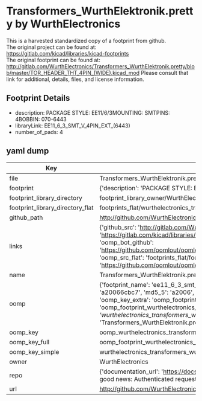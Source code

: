 # Transformers_WurthElektronik.pretty by WurthElectronics  
This is a harvested standardized copy of a footprint from github.  
The original project can be found at:  
https://gitlab.com/kicad/libraries/kicad-footprints  
The original footprint can be found at:
http://gitlab.com/WurthElectronics/Transformers_WurthElektronik.pretty/blob/master/TOR_HEADER_THT_4PIN_(WIDE).kicad_mod
Please consult that link for additional, details, files, and license information.  
## Footprint Details
* description: PACKAGE STYLE: EE11/6/3MOUNTING: SMTPINS: 4BOBBIN: 070-6443  
* libraryLink: EE11_6_3_SMT_V_4PIN_EXT_(6443)  
* number_of_pads: 4  
## yaml dump  
| Key | Value |  
| --- | --- |  
| file | Transformers_WurthElektronik.pretty/EE11_6_3_SMT_V_4PIN_EXT_(6443).kicad_mod |  
| footprint | {'description': 'PACKAGE STYLE: EE11/6/3MOUNTING: SMTPINS: 4BOBBIN: 070-6443', 'libraryLink': 'EE11_6_3_SMT_V_4PIN_EXT_(6443)', 'number_of_pads': 4} |  
| footprint_library_directory | footprint_library_owner/WurthElectronics_Transformers_WurthElektronik.pretty |  
| footprint_library_directory_flat | footprints_flat/wurthelectronics_transformers_wurthelektronik_ee11_6_3_smt_v_4pin_ext_(6443)/working |  
| github_path | http://github.com/WurthElectronics/Transformers_WurthElektronik.pretty/blob/master/EE11_6_3_SMT_V_4PIN_EXT_(6443).kicad_mod |  
| links | {'github_src': 'http://gitlab.com/WurthElectronics/Transformers_WurthElektronik.pretty/blob/master/TOR_HEADER_THT_4PIN_(WIDE).kicad_mod', 'github_src_repo': 'https://gitlab.com/kicad/libraries/kicad-footprints', 'oomp_bot': 'footprints/wurthelectronics_transformers_wurthelektronik_ee11_6_3_smt_v_4pin_ext_(6443)/working', 'oomp_bot_github': 'https://github.com/oomlout/oomlout_oomp_footprint_bot/tree/main/footprints/wurthelectronics_transformers_wurthelektronik_ee11_6_3_smt_v_4pin_ext_(6443)/working', 'oomp_src_flat': 'footprints_flat/footprints_flat/wurthelectronics_transformers_wurthelektronik_ee11_6_3_smt_v_4pin_ext_(6443)/working', 'oomp_src_flat_github': 'https://github.com/oomlout/oomlout_oomp_footprint_src/tree/main/footprints_flat/wurthelectronics_transformers_wurthelektronik_ee11_6_3_smt_v_4pin_ext_(6443)/working'} |  
| name | Transformers_WurthElektronik.pretty |  
| oomp | {'footprint_name': 'ee11_6_3_smt_v_4pin_ext_(6443)', 'library_name': 'transformers_wurthelektronik', 'md5': 'a20066cbc769f53e53c60fb2b14d4078', 'md5_10': 'a20066cbc7', 'md5_5': 'a2006', 'md5_6': 'a20066', 'oomp_key': 'oomp_wurthelectronics_transformers_wurthelektronik_ee11_6_3_smt_v_4pin_ext_(6443)', 'oomp_key_extra': 'oomp_footprint_wurthelectronics_transformers_wurthelektronik_ee11_6_3_smt_v_4pin_ext_(6443)', 'oomp_key_full': 'oomp_footprint_wurthelectronics_transformers_wurthelektronik_ee11_6_3_smt_v_4pin_ext_(6443)_a20066', 'oomp_key_simple': 'wurthelectronics_transformers_wurthelektronik_ee11_6_3_smt_v_4pin_ext_(6443)', 'original_filename': 'Transformers_WurthElektronik.pretty/EE11_6_3_SMT_V_4PIN_EXT_(6443).kicad_mod', 'owner_name': 'wurthelectronics'} |  
| oomp_key | oomp_wurthelectronics_transformers_wurthelektronik_ee11_6_3_smt_v_4pin_ext_(6443) |  
| oomp_key_full | oomp_footprint_wurthelectronics_transformers_wurthelektronik_ee11_6_3_smt_v_4pin_ext_(6443) |  
| oomp_key_simple | wurthelectronics_transformers_wurthelektronik_ee11_6_3_smt_v_4pin_ext_(6443) |  
| owner | WurthElectronics |  
| repo | {'documentation_url': 'https://docs.github.com/rest/overview/resources-in-the-rest-api#rate-limiting', 'message': "API rate limit exceeded for 84.66.173.59. (But here's the good news: Authenticated requests get a higher rate limit. Check out the documentation for more details.)"} |  
| url | http://github.com/WurthElectronics/Transformers_WurthElektronik.pretty |  

